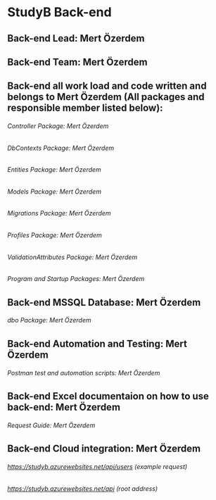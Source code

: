 # StudyB Back-end  
## Back-end Lead: Mert Özerdem  
## Back-end Team: Mert Özerdem  
## Back-end all work load and code written and belongs to Mert Özerdem (All packages and responsible member listed below):
###### Controller Package: Mert Özerdem  
###### DbContexts Package: Mert Özerdem  
###### Entities Package: Mert Özerdem  
###### Models Package: Mert Özerdem  
###### Migrations Package: Mert Özerdem  
###### Profiles Package: Mert Özerdem  
###### ValidationAttributes Package: Mert Özerdem  
###### Program and Startup Packages: Mert Özerdem  
## Back-end MSSQL Database: Mert Özerdem
###### dbo Package: Mert Özerdem  
## Back-end Automation and Testing: Mert Özerdem 
###### Postman test and automation scripts: Mert Özerdem  
## Back-end Excel documentaion on how to use back-end: Mert Özerdem 
###### Request Guide: Mert Özerdem 
## Back-end Cloud integration: Mert Özerdem
###### https://studyb.azurewebsites.net/api/users (example request)
###### https://studyb.azurewebsites.net/api (root address)
